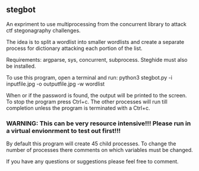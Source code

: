 ## stegbot
An expriment to use multiprocessing from the concurrent library to attack ctf stegonagraphy challenges.

The idea is to split a wordlist into smaller wordlists and create a separate process for dictionary attacking each portion of the list.

Requirements: argparse, sys, concurrent, subprocess. Steghide must also be installed.

To use this program, open a terminal and run: python3 stegbot.py -i inputfile.jpg -o outputfile.jpg -w wordlist

When or if the password is found, the output will be printed to the screen. To stop the program press Ctrl+c. The other processes will run till completion unless the program is terminated with a Ctrl+c. 

### WARNING: This can be very resource intensive!!! Please run in a virtual envionrment to test out first!!!

By default this program will create 45 child processes.
To change the number of processes there comments on which variables must be changed.


If you have any questions or suggestions please feel free to comment.

